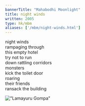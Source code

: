 ```yaml
---
bannerTitle: "Mahabodhi Moonlight" 
title: night winds
written: 2005
type: hk/mbm
aliases: ['/mbm/night-winds.html']
---
```


night winds  
rampaging through  
this empty hotel  
try not to run  
down rattling corridors  
monsters  
kick the toilet door  
roaring  
their friends  
ransack the building  

!["Lamayuru Gompa"](/images/pilg1/lamayuru.jpg "Lamayuru Gompa")
